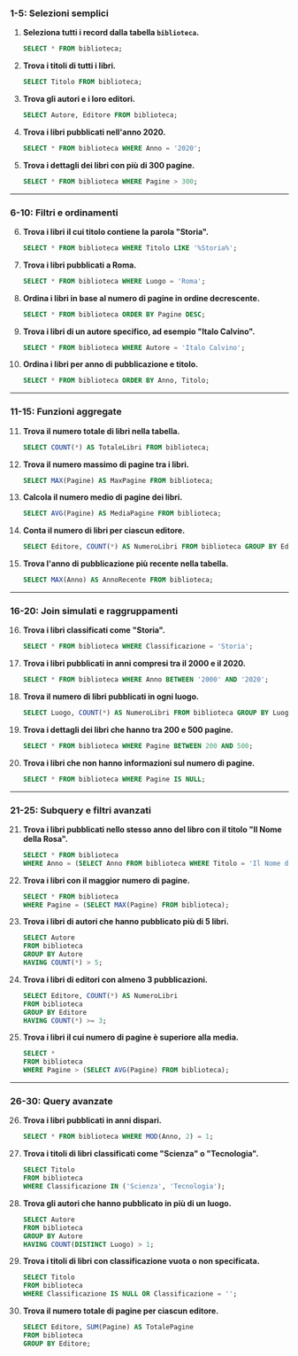 
### **1-5: Selezioni semplici**

1. **Seleziona tutti i record dalla tabella `biblioteca`.**
   ```sql
   SELECT * FROM biblioteca;
   ```

2. **Trova i titoli di tutti i libri.**
   ```sql
   SELECT Titolo FROM biblioteca;
   ```

3. **Trova gli autori e i loro editori.**
   ```sql
   SELECT Autore, Editore FROM biblioteca;
   ```

4. **Trova i libri pubblicati nell'anno 2020.**
   ```sql
   SELECT * FROM biblioteca WHERE Anno = '2020';
   ```

5. **Trova i dettagli dei libri con più di 300 pagine.**
   ```sql
   SELECT * FROM biblioteca WHERE Pagine > 300;
   ```

---

### **6-10: Filtri e ordinamenti**

6. **Trova i libri il cui titolo contiene la parola "Storia".**
   ```sql
   SELECT * FROM biblioteca WHERE Titolo LIKE '%Storia%';
   ```

7. **Trova i libri pubblicati a Roma.**
   ```sql
   SELECT * FROM biblioteca WHERE Luogo = 'Roma';
   ```

8. **Ordina i libri in base al numero di pagine in ordine decrescente.**
   ```sql
   SELECT * FROM biblioteca ORDER BY Pagine DESC;
   ```

9. **Trova i libri di un autore specifico, ad esempio "Italo Calvino".**
   ```sql
   SELECT * FROM biblioteca WHERE Autore = 'Italo Calvino';
   ```

10. **Ordina i libri per anno di pubblicazione e titolo.**
    ```sql
    SELECT * FROM biblioteca ORDER BY Anno, Titolo;
    ```

---

### **11-15: Funzioni aggregate**

11. **Trova il numero totale di libri nella tabella.**
    ```sql
    SELECT COUNT(*) AS TotaleLibri FROM biblioteca;
    ```

12. **Trova il numero massimo di pagine tra i libri.**
    ```sql
    SELECT MAX(Pagine) AS MaxPagine FROM biblioteca;
    ```

13. **Calcola il numero medio di pagine dei libri.**
    ```sql
    SELECT AVG(Pagine) AS MediaPagine FROM biblioteca;
    ```

14. **Conta il numero di libri per ciascun editore.**
    ```sql
    SELECT Editore, COUNT(*) AS NumeroLibri FROM biblioteca GROUP BY Editore;
    ```

15. **Trova l'anno di pubblicazione più recente nella tabella.**
    ```sql
    SELECT MAX(Anno) AS AnnoRecente FROM biblioteca;
    ```

---

### **16-20: Join simulati e raggruppamenti**

16. **Trova i libri classificati come "Storia".**
    ```sql
    SELECT * FROM biblioteca WHERE Classificazione = 'Storia';
    ```

17. **Trova i libri pubblicati in anni compresi tra il 2000 e il 2020.**
    ```sql
    SELECT * FROM biblioteca WHERE Anno BETWEEN '2000' AND '2020';
    ```

18. **Trova il numero di libri pubblicati in ogni luogo.**
    ```sql
    SELECT Luogo, COUNT(*) AS NumeroLibri FROM biblioteca GROUP BY Luogo;
    ```

19. **Trova i dettagli dei libri che hanno tra 200 e 500 pagine.**
    ```sql
    SELECT * FROM biblioteca WHERE Pagine BETWEEN 200 AND 500;
    ```

20. **Trova i libri che non hanno informazioni sul numero di pagine.**
    ```sql
    SELECT * FROM biblioteca WHERE Pagine IS NULL;
    ```

---

### **21-25: Subquery e filtri avanzati**

21. **Trova i libri pubblicati nello stesso anno del libro con il titolo "Il Nome della Rosa".**
    ```sql
    SELECT * FROM biblioteca 
    WHERE Anno = (SELECT Anno FROM biblioteca WHERE Titolo = 'Il Nome della Rosa');
    ```

22. **Trova i libri con il maggior numero di pagine.**
    ```sql
    SELECT * FROM biblioteca 
    WHERE Pagine = (SELECT MAX(Pagine) FROM biblioteca);
    ```

23. **Trova i libri di autori che hanno pubblicato più di 5 libri.**
    ```sql
    SELECT Autore 
    FROM biblioteca 
    GROUP BY Autore 
    HAVING COUNT(*) > 5;
    ```

24. **Trova i libri di editori con almeno 3 pubblicazioni.**
    ```sql
    SELECT Editore, COUNT(*) AS NumeroLibri 
    FROM biblioteca 
    GROUP BY Editore 
    HAVING COUNT(*) >= 3;
    ```

25. **Trova i libri il cui numero di pagine è superiore alla media.**
    ```sql
    SELECT * 
    FROM biblioteca 
    WHERE Pagine > (SELECT AVG(Pagine) FROM biblioteca);
    ```

---

### **26-30: Query avanzate**

26. **Trova i libri pubblicati in anni dispari.**
    ```sql
    SELECT * FROM biblioteca WHERE MOD(Anno, 2) = 1;
    ```

27. **Trova i titoli di libri classificati come "Scienza" o "Tecnologia".**
    ```sql
    SELECT Titolo 
    FROM biblioteca 
    WHERE Classificazione IN ('Scienza', 'Tecnologia');
    ```

28. **Trova gli autori che hanno pubblicato in più di un luogo.**
    ```sql
    SELECT Autore 
    FROM biblioteca 
    GROUP BY Autore 
    HAVING COUNT(DISTINCT Luogo) > 1;
    ```

29. **Trova i titoli di libri con classificazione vuota o non specificata.**
    ```sql
    SELECT Titolo 
    FROM biblioteca 
    WHERE Classificazione IS NULL OR Classificazione = '';
    ```

30. **Trova il numero totale di pagine per ciascun editore.**
    ```sql
    SELECT Editore, SUM(Pagine) AS TotalePagine 
    FROM biblioteca 
    GROUP BY Editore;
    ```

